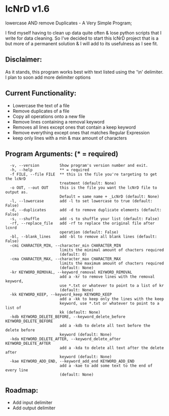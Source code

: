 # lcNrD v1.6

lowercase AND remove Duplicates - A Very Simple Program;

I find myself having to clean up data quite often & lose python scripts that I write for data cleaning. So I've decided to start this lcNrD project that is a but more of a permanent solution & I will add to its usefulness as I see fit.

## Disclaimer:
As it stands, this program works best with text listed using the '\n' delimiter. I plan to soon add more delimiter options

## Current Functionality:
* Lowercase the text of a file
* Remove duplicates of a file
* Copy all operations onto a new file
* Remove lines containing a removal keyword
* Removes all lines except ones that contain a keep keyword
* Remove everything except ones that matches Regular Expression
* keep only lines with a min & max amount of characters

## Program Arguments: (* = required)

```
  -v, --version         Show program's version number and exit.
  -h, --help            ** = required
  -f FILE, --file FILE  ** this is the file you're targeting to get the lcNrD
                        treatment (default: None)
  -o OUT, --out OUT     this is the file you want the lcNrD file to output as.
                        Default = same name + _LcNrD (default: None)
  -l, --lowercase       add -l to set lowercase to true (default: False)
  -d, --duplicates      add -d to remove duplicate elements (default: False)
  -s, --shuffle         add -s to shuffle your list (default: False)
  -rf, --replace_file   add -rf to replace the original file after lcnrd
                        operation (default: False)
  -bl, --blank_lines    add -bl to remove all blank lines (default: False)
  -cmi CHARACTER_MIN, --character_min CHARACTER_MIN
                        limits the minimal amount of chacters required
                        (default: 0)
  -cma CHARACTER_MAX, --character_max CHARACTER_MAX
                        limits the maximum amount of chacters required
                        (default: None)
  -kr KEYWORD_REMOVAL, --keyword_removal KEYWORD_REMOVAL
                        add a -kr to remove lines with the removal keyword,
                        use *.txt or whatever to point to a list of kr
                        (default: None)
  -kk KEYWORD_KEEP, --keyword_keep KEYWORD_KEEP
                        add a -kk to keep only the lines with the keep
                        keyword, use *.txt or whatever to point to a list of
                        kk (default: None)
  -kdb KEYWORD_DELETE_BEFORE, --keyword_delete_before KEYWORD_DELETE_BEFORE
                        add a -kdb to delete all text before the delete before
                        keyword (default: None)
  -kda KEYWORD_DELETE_AFTER, --keyword_delete_after KEYWORD_DELETE_AFTER
                        add a -kda to delete all text after the delete after
                        keyword (default: None)
  -kae KEYWORD_ADD_END, --keyword_add_end KEYWORD_ADD_END
                        add a -kae to add some text to the end of every line
                        (default: None)
```

## Roadmap:
* Add input delimiter
* Add output delimiter
